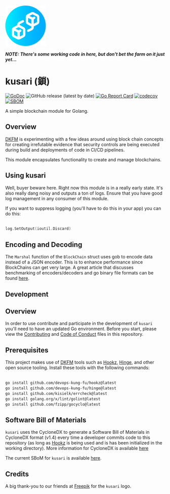 ![](img/kusari128x128.png)

***NOTE: There's some working code in here, but don't bet the farm on it just yet...***

# kusari (鎖)

[![GoDoc](https://godoc.org/github.com/devops-kung-fu/kusari?status.svg)](https://pkg.go.dev/github.com/devops-kung-fu/kusari)
![GitHub release (latest by date)](https://img.shields.io/github/v/release/devops-kung-fu/kusari) 
[![Go Report Card](https://goreportcard.com/badge/github.com/devops-kung-fu/kusari)](https://goreportcard.com/report/github.com/devops-kung-fu/kusari) 
[![codecov](https://codecov.io/gh/devops-kung-fu/kusari/branch/main/graph/badge.svg?token=P9WBOBQTOB)](https://codecov.io/gh/devops-kung-fu/kusari) 
[![SBOM](https://img.shields.io/badge/CyloneDX-SBoM-informational)](kusari-sbom.json)

A simple blockchain module for Golang.

## Overview

[DKFM](https://github.com/devops-kung-fu) is experimenting with a few ideas around using block chain concepts for creating irrefutable evidence that security controls are being executed during build and deployments of code in CI/CD pipelines. 

This module encapsulates functionality to create and manage blockchains.

## Using kusari

Well, buyer beware here. Right now this module is in a really early state. It's also really dang noisy and outputs a ton of logs. Ensure that you have good log management in any consumer of this module. 

If you want to suppress logging (you'll have to do this in your app) you can do this:

``` go

log.SetOutput(ioutil.Discard)

```

## Encoding and Decoding

The ```Marshal``` function of the ```BlockChain``` struct uses gob to encode data instead of a JSON encoder. This is to enhance performance since BlockChains can get very large. A great article that discusses benchmarking of encoders/decoders and go binary file formats can be found [here](https://go-recipes.dev/go-binary-data-formats-d461c8d38aeb).

## Development

## Overview

In order to use contribute and participate in the development of ```kusari``` you'll need to have an updated Go environment. Before you start, please view the [Contributing](CONTRIBUTING.md) and [Code of Conduct](CODE_OF_CONDUCT.md) files in this repository.

## Prerequisites

This project makes use of [DKFM](https://github.com/devops-kung-fu) tools such as [Hookz](https://github.com/devops-kung-fu/hookz), [Hinge](https://github.com/devops-kung-fu/hinge), and other open source tooling. Install these tools with the following commands:

``` bash

go install github.com/devops-kung-fu/hookz@latest
go install github.com/devops-kung-fu/hinge@latest
go install github.com/kisielk/errcheck@latest
go install golang.org/x/lint/golint@latest
go install github.com/fzipp/gocyclo@latest

```

## Software Bill of Materials

```kusari``` uses the CycloneDX to generate a Software Bill of Materials in CycloneDX format (v1.4) every time a developer commits code to this repository (as long as [Hookz](https://github.com/devops-kung-fu/hookz) is being used and is has been initialized in the working directory). More information for CycloneDX is available [here](https://cyclonedx.org)

The current SBoM for ```kusari``` is available [here](kusari-sbom.json).

## Credits

A big thank-you to our friends at [Freepik](https://www.freepik.com) for the ```kusari``` logo.